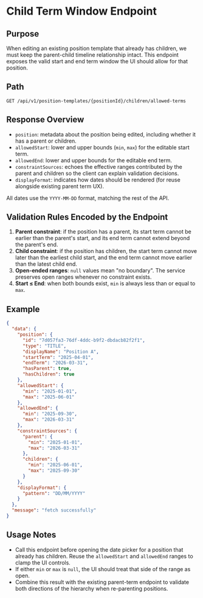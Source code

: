 # Child Term Window Endpoint

## Purpose
When editing an existing position template that already has children, we must keep the parent-child timeline relationship intact. This endpoint exposes the valid start and end term window the UI should allow for that position.

## Path
`GET /api/v1/position-templates/{positionId}/children/allowed-terms`

## Response Overview
- `position`: metadata about the position being edited, including whether it has a parent or children.
- `allowedStart`: lower and upper bounds (`min`, `max`) for the editable start term.
- `allowedEnd`: lower and upper bounds for the editable end term.
- `constraintSources`: echoes the effective ranges contributed by the parent and children so the client can explain validation decisions.
- `displayFormat`: indicates how dates should be rendered (for reuse alongside existing parent term UX).

All dates use the `YYYY-MM-DD` format, matching the rest of the API.

## Validation Rules Encoded by the Endpoint
1. **Parent constraint**: if the position has a parent, its start term cannot be earlier than the parent's start, and its end term cannot extend beyond the parent's end.
2. **Child constraint**: if the position has children, the start term cannot move later than the earliest child start, and the end term cannot move earlier than the latest child end.
3. **Open-ended ranges**: `null` values mean "no boundary". The service preserves open ranges whenever no constraint exists.
4. **Start ≤ End**: when both bounds exist, `min` is always less than or equal to `max`.

## Example
```json
{
  "data": {
    "position": {
      "id": "7d057fa3-76df-4ddc-b9f2-dbdacb82f2f1",
      "type": "TITLE",
      "displayName": "Position A",
      "startTerm": "2025-04-01",
      "endTerm": "2026-03-31",
      "hasParent": true,
      "hasChildren": true
    },
    "allowedStart": {
      "min": "2025-01-01",
      "max": "2025-06-01"
    },
    "allowedEnd": {
      "min": "2025-09-30",
      "max": "2026-03-31"
    },
    "constraintSources": {
      "parent": {
        "min": "2025-01-01",
        "max": "2026-03-31"
      },
      "children": {
        "min": "2025-06-01",
        "max": "2025-09-30"
      }
    },
    "displayFormat": {
      "pattern": "DD/MM/YYYY"
    }
  },
  "message": "fetch successfully"
}
```

## Usage Notes
- Call this endpoint before opening the date picker for a position that already has children. Reuse the `allowedStart` and `allowedEnd` ranges to clamp the UI controls.
- If either `min` or `max` is `null`, the UI should treat that side of the range as open.
- Combine this result with the existing parent-term endpoint to validate both directions of the hierarchy when re-parenting positions.
